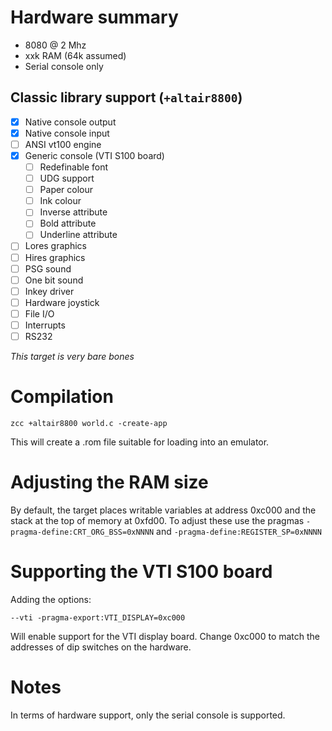 # Hardware summary

* 8080 @ 2 Mhz
* xxk RAM (64k assumed)
* Serial console only

## Classic library support (`+altair8800`)

* [x] Native console output
* [x] Native console input
* [ ] ANSI vt100 engine
* [x] Generic console (VTI S100 board)
    * [ ] Redefinable font 
    * [ ] UDG support
    * [ ] Paper colour
    * [ ] Ink colour
    * [ ] Inverse attribute
    * [ ] Bold attribute
    * [ ] Underline attribute
* [ ] Lores graphics
* [ ] Hires graphics
* [ ] PSG sound
* [ ] One bit sound
* [ ] Inkey driver
* [ ] Hardware joystick
* [ ] File I/O
* [ ] Interrupts
* [ ] RS232

_This target is very bare bones_

# Compilation

    zcc +altair8800 world.c -create-app

This will create a .rom file suitable for loading into an emulator.

# Adjusting the RAM size

By default, the target places writable variables at address 0xc000 and the stack at the top of memory at 0xfd00. To adjust these use the pragmas `-pragma-define:CRT_ORG_BSS=0xNNNN` and `-pragma-define:REGISTER_SP=0xNNNN`

# Supporting the VTI S100 board

Adding the options:

    --vti -pragma-export:VTI_DISPLAY=0xc000

Will enable support for the VTI display board. Change 0xc000 to match the addresses of dip switches on the hardware.

# Notes

In terms of hardware support, only the serial console is supported.
